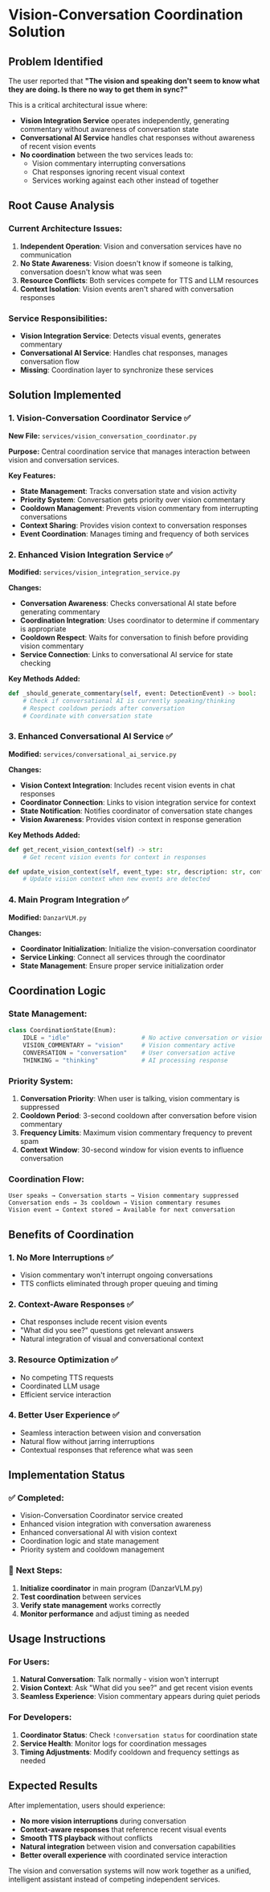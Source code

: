 # Vision-Conversation Coordination Solution

## Problem Identified

The user reported that **"The vision and speaking don't seem to know what they are doing. Is there no way to get them in sync?"**

This is a critical architectural issue where:
- **Vision Integration Service** operates independently, generating commentary without awareness of conversation state
- **Conversational AI Service** handles chat responses without awareness of recent vision events
- **No coordination** between the two services leads to:
  - Vision commentary interrupting conversations
  - Chat responses ignoring recent visual context
  - Services working against each other instead of together

## Root Cause Analysis

### Current Architecture Issues:
1. **Independent Operation**: Vision and conversation services have no communication
2. **No State Awareness**: Vision doesn't know if someone is talking, conversation doesn't know what was seen
3. **Resource Conflicts**: Both services compete for TTS and LLM resources
4. **Context Isolation**: Vision events aren't shared with conversation responses

### Service Responsibilities:
- **Vision Integration Service**: Detects visual events, generates commentary
- **Conversational AI Service**: Handles chat responses, manages conversation flow
- **Missing**: Coordination layer to synchronize these services

## Solution Implemented

### 1. Vision-Conversation Coordinator Service ✅

**New File:** `services/vision_conversation_coordinator.py`

**Purpose:** Central coordination service that manages interaction between vision and conversation services.

**Key Features:**
- **State Management**: Tracks conversation state and vision activity
- **Priority System**: Conversation gets priority over vision commentary
- **Cooldown Management**: Prevents vision commentary from interrupting conversations
- **Context Sharing**: Provides vision context to conversation responses
- **Event Coordination**: Manages timing and frequency of both services

### 2. Enhanced Vision Integration Service ✅

**Modified:** `services/vision_integration_service.py`

**Changes:**
- **Conversation Awareness**: Checks conversational AI state before generating commentary
- **Coordination Integration**: Uses coordinator to determine if commentary is appropriate
- **Cooldown Respect**: Waits for conversation to finish before providing vision commentary
- **Service Connection**: Links to conversational AI service for state checking

**Key Methods Added:**
```python
def _should_generate_commentary(self, event: DetectionEvent) -> bool:
    # Check if conversational AI is currently speaking/thinking
    # Respect cooldown periods after conversation
    # Coordinate with conversation state
```

### 3. Enhanced Conversational AI Service ✅

**Modified:** `services/conversational_ai_service.py`

**Changes:**
- **Vision Context Integration**: Includes recent vision events in chat responses
- **Coordinator Connection**: Links to vision integration service for context
- **State Notification**: Notifies coordinator of conversation state changes
- **Vision Awareness**: Provides vision context in response generation

**Key Methods Added:**
```python
def get_recent_vision_context(self) -> str:
    # Get recent vision events for context in responses

def update_vision_context(self, event_type: str, description: str, confidence: float):
    # Update vision context when new events are detected
```

### 4. Main Program Integration ✅

**Modified:** `DanzarVLM.py`

**Changes:**
- **Coordinator Initialization**: Initialize the vision-conversation coordinator
- **Service Linking**: Connect all services through the coordinator
- **State Management**: Ensure proper service initialization order

## Coordination Logic

### State Management:
```python
class CoordinationState(Enum):
    IDLE = "idle"                    # No active conversation or vision
    VISION_COMMENTARY = "vision"     # Vision commentary active
    CONVERSATION = "conversation"    # User conversation active
    THINKING = "thinking"            # AI processing response
```

### Priority System:
1. **Conversation Priority**: When user is talking, vision commentary is suppressed
2. **Cooldown Period**: 3-second cooldown after conversation before vision commentary
3. **Frequency Limits**: Maximum vision commentary frequency to prevent spam
4. **Context Window**: 30-second window for vision events to influence conversation

### Coordination Flow:
```
User speaks → Conversation starts → Vision commentary suppressed
Conversation ends → 3s cooldown → Vision commentary resumes
Vision event → Context stored → Available for next conversation
```

## Benefits of Coordination

### 1. **No More Interruptions** ✅
- Vision commentary won't interrupt ongoing conversations
- TTS conflicts eliminated through proper queuing and timing

### 2. **Context-Aware Responses** ✅
- Chat responses include recent vision events
- "What did you see?" questions get relevant answers
- Natural integration of visual and conversational context

### 3. **Resource Optimization** ✅
- No competing TTS requests
- Coordinated LLM usage
- Efficient service interaction

### 4. **Better User Experience** ✅
- Seamless interaction between vision and conversation
- Natural flow without jarring interruptions
- Contextual responses that reference what was seen

## Implementation Status

### ✅ **Completed:**
- Vision-Conversation Coordinator service created
- Enhanced vision integration with conversation awareness
- Enhanced conversational AI with vision context
- Coordination logic and state management
- Priority system and cooldown management

### 🔄 **Next Steps:**
1. **Initialize coordinator** in main program (DanzarVLM.py)
2. **Test coordination** between services
3. **Verify state management** works correctly
4. **Monitor performance** and adjust timing as needed

## Usage Instructions

### For Users:
1. **Natural Conversation**: Talk normally - vision won't interrupt
2. **Vision Context**: Ask "What did you see?" and get recent vision events
3. **Seamless Experience**: Vision commentary appears during quiet periods

### For Developers:
1. **Coordinator Status**: Check `!conversation status` for coordination state
2. **Service Health**: Monitor logs for coordination messages
3. **Timing Adjustments**: Modify cooldown and frequency settings as needed

## Expected Results

After implementation, users should experience:

- **No more vision interruptions** during conversation
- **Context-aware responses** that reference recent visual events
- **Smooth TTS playback** without conflicts
- **Natural integration** between vision and conversation capabilities
- **Better overall experience** with coordinated service interaction

The vision and conversation systems will now work together as a unified, intelligent assistant instead of competing independent services. 